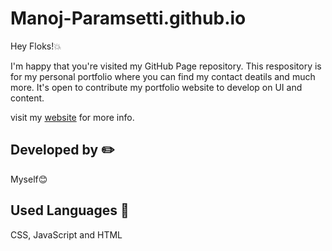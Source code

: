# Manoj-Paramsetti.github.io
Hey Floks!💥

I'm happy that you're visited my GitHub Page repository. This respository is for my personal portfolio where you can find my contact deatils and much more. It's open to contribute my portfolio website to develop on UI and content.

visit my [website](https://manoj-paramsetti.github.io) for more info.

## Developed by ✏️
Myself😊

## Used Languages 📙 
CSS, JavaScript and HTML
